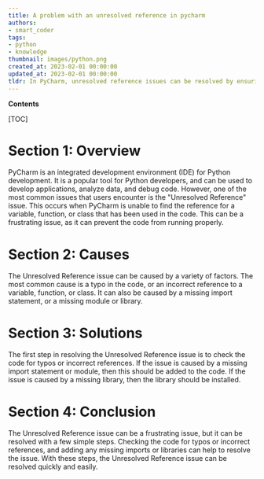 ```yaml
---
title: A problem with an unresolved reference in pycharm
authors:
- smart_coder
tags:
- python
- knowledge
thumbnail: images/python.png
created_at: 2023-02-01 00:00:00
updated_at: 2023-02-01 00:00:00
tldr: In PyCharm, unresolved reference issues can be resolved by ensuring that the correct interpreter is selected and that the correct libraries are installed.
---
```


**Contents**

[TOC]

# Section 1: Overview
PyCharm is an integrated development environment (IDE) for Python development. It is a popular tool for Python developers, and can be used to develop applications, analyze data, and debug code. However, one of the most common issues that users encounter is the "Unresolved Reference" issue. This occurs when PyCharm is unable to find the reference for a variable, function, or class that has been used in the code. This can be a frustrating issue, as it can prevent the code from running properly.

# Section 2: Causes
The Unresolved Reference issue can be caused by a variety of factors. The most common cause is a typo in the code, or an incorrect reference to a variable, function, or class. It can also be caused by a missing import statement, or a missing module or library.

# Section 3: Solutions
The first step in resolving the Unresolved Reference issue is to check the code for typos or incorrect references. If the issue is caused by a missing import statement or module, then this should be added to the code. If the issue is caused by a missing library, then the library should be installed.

# Section 4: Conclusion
The Unresolved Reference issue can be a frustrating issue, but it can be resolved with a few simple steps. Checking the code for typos or incorrect references, and adding any missing imports or libraries can help to resolve the issue. With these steps, the Unresolved Reference issue can be resolved quickly and easily.
